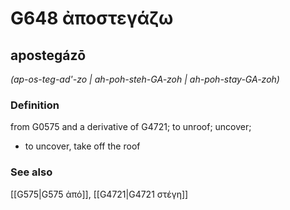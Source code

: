 # G648 ἀποστεγάζω

## apostegázō

_(ap-os-teg-ad'-zo | ah-poh-steh-GA-zoh | ah-poh-stay-GA-zoh)_

### Definition

from G0575 and a derivative of G4721; to unroof; uncover; 

- to uncover, take off the roof

### See also

[[G575|G575 ἀπό]], [[G4721|G4721 στέγη]]
